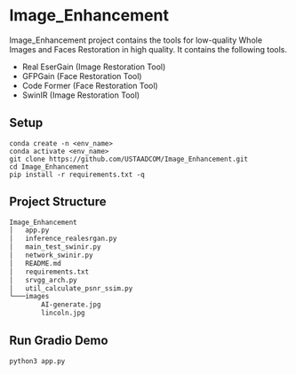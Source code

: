 # Image_Enhancement
 Image_Enhancement project contains the tools for low-quality Whole Images and Faces Restoration in high quality. It contains the following tools.
* Real EserGain (Image Restoration Tool)
* GFPGain (Face Restoration Tool)
* Code Former (Face Restoration Tool)
* SwinIR (Image Restoration Tool)

## Setup
  ```code
  conda create -n <env_name>
  conda activate <env_name>
  git clone https://github.com/USTAADCOM/Image_Enhancement.git
  cd Image_Enhancement
  pip install -r requirements.txt -q
  ```
## Project Structure
```bash
Image_Enhancement
│   app.py
│   inference_realesrgan.py
│   main_test_swinir.py
│   network_swinir.py
│   README.md
│   requirements.txt
│   srvgg_arch.py
│   util_calculate_psnr_ssim.py
└───images
        AI-generate.jpg
        lincoln.jpg

```
## Run Gradio Demo
```code
python3 app.py 
```
